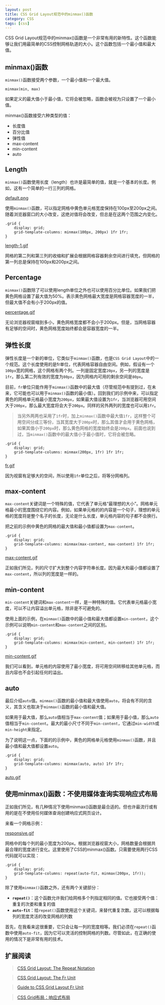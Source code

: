 ```yaml
---
layout: post
title: CSS Grid Layout规范中的minmax()函数
category: CSS
tags: [css]
---
```


CSS Grid Layout规范中的minmax()函数是一个非常有用的新特性。这个函数能够让我们用最简单的CSS控制网格轨道的大小。这个函数包括一个最小值和最大值。

## minmax()函数

`minmax()`函数接受两个参数，一个最小值和一个最大值。

```
minmax(min, max)
```
如果定义的最大值小于最小值，它将会被忽略，函数会被视为只设置了一个最小值。

minmax()函数接受六种类型的值：

* 长度值<length>
* 百分比值
* 弹性值
* max-content
* min-content
* auto

## Length

`minmax()`函数使用长度（length）也许是最简单的值，就是一个基本的长度。例如，这有一个简单的一行三列的网格。


[default.png](../../../../assets/images/default.png)


使用`minmax()`函数，可以指定网格中黄色单元格宽度保持在100px至200px之间。随着浏览器窗口的大小改变，这绝对值将会改变，但总是在这两个范围之内变化。

```
.grid { 
	display: grid; 
	grid-template-columns: minmax(100px, 200px) 1fr 1fr; 
}

```
[length-1.gif](../../../../assets/images/length-1.gif)


网格的第二列和第三列的收缩和扩展会根据网格容器剩余空间进行填充，但网格的第一列总是保持在100px和200px之间。



## Percentage

`minmax()`函数除了可以使用length单位之外也可以使用百分比单位。如果我们把黄色网格设置了最大值为50%。表示黄色网格最大宽度是网格容器宽度的一半，但最大值不会有小于200px的值。


[percentage.gif](../../../../assets/images/percentage.gif)


无论浏览器视窗缩到多小，黄色网格宽度都不会小于200px。但是，当网格容器有足够的空间时，黄色网格宽度始终都会是容器宽度的一半。


## 弹性长度

弹性长度是一个新的单位，它类似于`minmax()`函数，也是`CSS Grid Layout`中的一个规范。这个长度使用的是fr单位，代表网格容器自由空间。例如，假设有一个`100px`宽的网格，这个网格有两个列。一列是固定宽度`20px`，另一列的宽度是`1fr`。那么第二列有效的宽度为`80px`，因为网格内可用的剩余空间是`80px`。


目前，`fr`单位只能作用于`minmax()`函数中的最大值（尽管规范中有提到过，在未来，它可能也可以用于`minmax()`函数的最小值）。回到我们的示例中来，可以指定黄色的网格单元格最小宽度为`200px`，如果最大值设置为`1fr`，当浏览器可用空间大于`200px`，那么最大宽度将会大于`200px`。同样的另外两列的宽度也可以用`1fr`。

>当另外两两也采用了`1fr`时，加上`minmax()`函数中最大值`1fr`，这样整个可用空间分成三等份，当其宽度大于`200px`时，那么其值才会用于黄色网格，如果其值小于`200px`时，那么黄色网格的宽度始终会是`200px`。前面也说到过，当`minmax()`函数中的最大值小于最小值时，它将会被忽略。


```
.grid { 
	display: grid; 
	grid-template-columns: minmax(200px, 1fr) 1fr 1fr; 
}

```


[fr.gif](../../../../assets/images.gif)

因为视窗有足够大的空间，所以使用`1fr`单位之后，将等分网格列。


## max-content

`max-content`关键词是一个特殊的值，它代表了单元格“最理想的大小”。网格单元格最小的宽度围绕它的内容。例如，如果单元格的的内容是一个句子，理想的单元格的宽度将是整个名子的长度，无论是什么长度，单元格内容的句子都不会换行。


把之前的示例中黄色的网格的最大值和最小值都设置为`max-content`。

```
.grid { 
	display: grid; 
	grid-template-columns: minmax(max-content, max-content) 1fr 1fr; 
}

```

[max-content.gif](../../../../assets/max-content.gif)


正如我们所见，列的尺寸扩大到整个内容字符串长度。因为最大和最小值都设置了`max-content`，所以列的宽度是一样的。


## min-content

`min-content`关键词和`max-content`一样，是一种特殊的值。它代表单元格最小宽度，可以不让内容溢出单元格，除非是不可避免的。

使用上面的示例，在`minmax()`函数中的最小值和最大值都设置`min-content`，这个示例可以说明`min-content`和`max-content`之间的区别。

```
.grid { 
	display: grid; 
	grid-template-columns: minmax(min-content, min-content) 1fr 1fr; 
}

```

[min-content.gif](../../../../assets/min-content.gif)


我们可以看到，单元格的内容使用了最小宽度，将可用空间转移给其他单元格，而且内容也不会引起任何的溢出。


## auto

最后介绍`auto`值。`minmax()`函数的最小值和最大值使用`auto`，将会有不同的含义，其含义也取决于`minmax()`函数的最小值和最大值。

如果用于最大值，那么`auto`值相当于`max-content`值；如果用于最小值，那么`auto`值相当于`min-content`。最大的最小尺寸不同于`min-content`，它通过`min-width`或`min-height`来指定。

为了说明这一点，下面的的示例中，黄色的网格单元格使用`minmax()`函数，并且最小值和最大值都设置`auto`。

```
.grid { 
	display: grid; 
	grid-template-columns: minmax(auto, auto) 1fr 1fr; 
}

```

[auto.gif](../../../../assets/auto.gif)


## 使用minmax()函数：不使用媒体查询实现响应式布局

正如我们所见，有几种情况下使用minmax()函数是最合适的。但也许最流行或有用的是在不使用任何媒体查询创建响应式网页设计。

来看一个网格示例：

[responsive.gif](../../../../assets/responsive.gif)

网格中的每个列的最小宽度为200px。根据浏览器视窗大小，网格数量会根据共最合理的宽度进行变化。这里使用了CSS的minmax()函数。只需要使用两行CSS代码就可以实现：

```
.grid { 
	display: grid; 
	grid-template-columns: repeat(auto-fit, minmax(200px, 1fr)); 
}

```

除了使用`minmax()`函数之外，还有两个关键部分：

* **`repeat()`**：这个函数允许我们给网格多个列指定相同的值。它也接受两个值：重复的次娄和重复的值
* **`auto-fit`**：给`repeat()`函数使用这个关键词，来替代重复次数。这可以根据每列的宽度灵活的改变网格的列数


首先，在我看来这很重要，它只会让每一列的宽度相等。我们必须在`repeat()`函数中使用`auto-fit`，因为它可以灵活的控制网格的列数。尽管如此，在正确的使用的情况下是非常有用的技术。


## 扩展阅读


> [CSS Grid Layout: The Repeat Notation](https://alligator.io/css/css-grid-layout-repeat-notation/)

> [CSS Grid Layout: The Fr Unit](https://alligator.io/css/css-grid-layout-fr-unit/)

> [Guide to CSS Grid Layout Fr Unit](https://www.hongkiat.com/blog/css-grid-layout-fr-unit/)

>[CSS Grid布局：响应式布局](https://www.w3cplus.com/css3/css-grid-layout-going-responsive.html)
